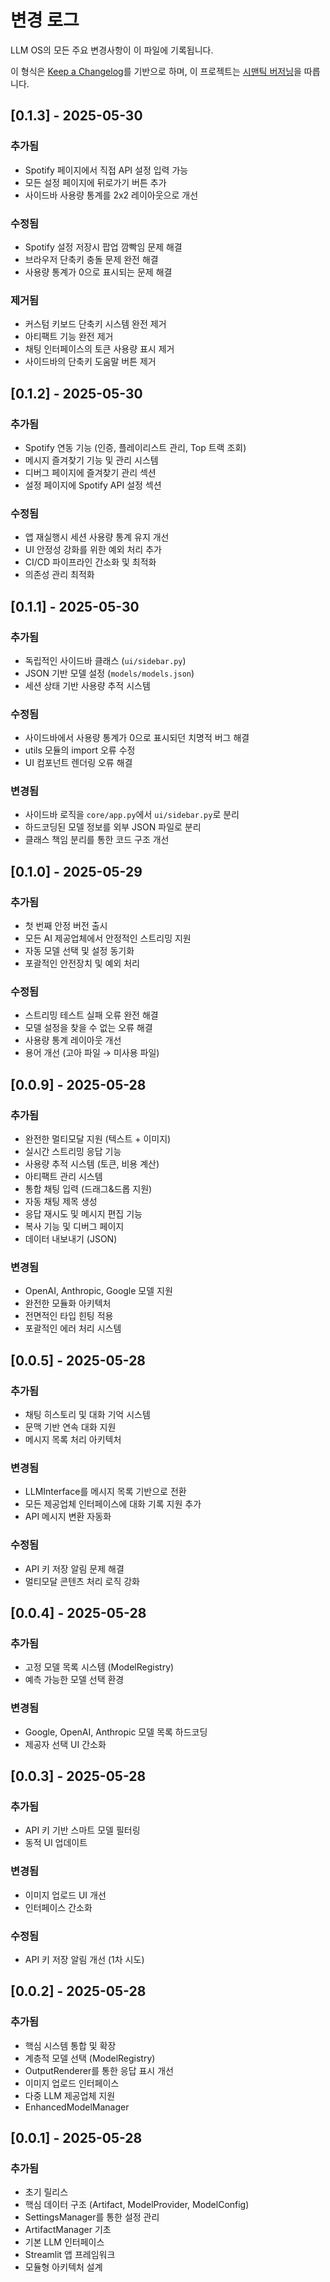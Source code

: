# 변경 로그

LLM OS의 모든 주요 변경사항이 이 파일에 기록됩니다.

이 형식은 [Keep a Changelog](https://keepachangelog.com/ko/1.0.0/)를 기반으로 하며,
이 프로젝트는 [시맨틱 버저닝](https://semver.org/lang/ko/)을 따릅니다.

## [0.1.3] - 2025-05-30

### 추가됨
- Spotify 페이지에서 직접 API 설정 입력 가능
- 모든 설정 페이지에 뒤로가기 버튼 추가
- 사이드바 사용량 통계를 2x2 레이아웃으로 개선

### 수정됨
- Spotify 설정 저장시 팝업 깜빡임 문제 해결
- 브라우저 단축키 충돌 문제 완전 해결
- 사용량 통계가 0으로 표시되는 문제 해결

### 제거됨
- 커스텀 키보드 단축키 시스템 완전 제거
- 아티팩트 기능 완전 제거
- 채팅 인터페이스의 토큰 사용량 표시 제거
- 사이드바의 단축키 도움말 버튼 제거

## [0.1.2] - 2025-05-30

### 추가됨
- Spotify 연동 기능 (인증, 플레이리스트 관리, Top 트랙 조회)
- 메시지 즐겨찾기 기능 및 관리 시스템
- 디버그 페이지에 즐겨찾기 관리 섹션
- 설정 페이지에 Spotify API 설정 섹션

### 수정됨
- 앱 재실행시 세션 사용량 통계 유지 개선
- UI 안정성 강화를 위한 예외 처리 추가
- CI/CD 파이프라인 간소화 및 최적화
- 의존성 관리 최적화

## [0.1.1] - 2025-05-30

### 추가됨
- 독립적인 사이드바 클래스 (`ui/sidebar.py`)
- JSON 기반 모델 설정 (`models/models.json`)
- 세션 상태 기반 사용량 추적 시스템

### 수정됨
- 사이드바에서 사용량 통계가 0으로 표시되던 치명적 버그 해결
- utils 모듈의 import 오류 수정
- UI 컴포넌트 렌더링 오류 해결

### 변경됨
- 사이드바 로직을 `core/app.py`에서 `ui/sidebar.py`로 분리
- 하드코딩된 모델 정보를 외부 JSON 파일로 분리
- 클래스 책임 분리를 통한 코드 구조 개선

## [0.1.0] - 2025-05-29

### 추가됨
- 첫 번째 안정 버전 출시
- 모든 AI 제공업체에서 안정적인 스트리밍 지원
- 자동 모델 선택 및 설정 동기화
- 포괄적인 안전장치 및 예외 처리

### 수정됨
- 스트리밍 테스트 실패 오류 완전 해결
- 모델 설정을 찾을 수 없는 오류 해결
- 사용량 통계 레이아웃 개선
- 용어 개선 (고아 파일 → 미사용 파일)

## [0.0.9] - 2025-05-28

### 추가됨
- 완전한 멀티모달 지원 (텍스트 + 이미지)
- 실시간 스트리밍 응답 기능
- 사용량 추적 시스템 (토큰, 비용 계산)
- 아티팩트 관리 시스템
- 통합 채팅 입력 (드래그&드롭 지원)
- 자동 채팅 제목 생성
- 응답 재시도 및 메시지 편집 기능
- 복사 기능 및 디버그 페이지
- 데이터 내보내기 (JSON)

### 변경됨
- OpenAI, Anthropic, Google 모델 지원
- 완전한 모듈화 아키텍처
- 전면적인 타입 힌팅 적용
- 포괄적인 에러 처리 시스템

## [0.0.5] - 2025-05-28

### 추가됨
- 채팅 히스토리 및 대화 기억 시스템
- 문맥 기반 연속 대화 지원
- 메시지 목록 처리 아키텍처

### 변경됨
- LLMInterface를 메시지 목록 기반으로 전환
- 모든 제공업체 인터페이스에 대화 기록 지원 추가
- API 메시지 변환 자동화

### 수정됨
- API 키 저장 알림 문제 해결
- 멀티모달 콘텐츠 처리 로직 강화

## [0.0.4] - 2025-05-28

### 추가됨
- 고정 모델 목록 시스템 (ModelRegistry)
- 예측 가능한 모델 선택 환경

### 변경됨
- Google, OpenAI, Anthropic 모델 목록 하드코딩
- 제공자 선택 UI 간소화

## [0.0.3] - 2025-05-28

### 추가됨
- API 키 기반 스마트 모델 필터링
- 동적 UI 업데이트

### 변경됨
- 이미지 업로드 UI 개선
- 인터페이스 간소화

### 수정됨
- API 키 저장 알림 개선 (1차 시도)

## [0.0.2] - 2025-05-28

### 추가됨
- 핵심 시스템 통합 및 확장
- 계층적 모델 선택 (ModelRegistry)
- OutputRenderer를 통한 응답 표시 개선
- 이미지 업로드 인터페이스
- 다중 LLM 제공업체 지원
- EnhancedModelManager

## [0.0.1] - 2025-05-28

### 추가됨
- 초기 릴리스
- 핵심 데이터 구조 (Artifact, ModelProvider, ModelConfig)
- SettingsManager를 통한 설정 관리
- ArtifactManager 기초
- 기본 LLM 인터페이스
- Streamlit 앱 프레임워크
- 모듈형 아키텍처 설계